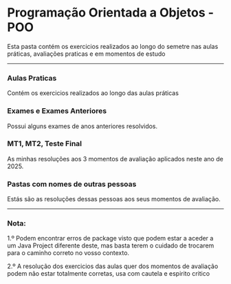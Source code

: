 <h1>Programação Orientada a Objetos  - POO</h1>
<p>Esta pasta contém os exercicios realizados ao longo do semetre nas aulas práticas, avaliações praticas e em momentos de estudo</p>
<hr>
<h3>Aulas Praticas</h3>
<p>Contém os exercicios realizados ao longo das aulas práticas</p>
<h3>Exames e Exames Anteriores</h3>
<p>Possui alguns exames de anos anteriores resolvidos.</p>
<h3>MT1, MT2, Teste Final</h3>
<p>As minhas resoluções aos 3 momentos de avaliação aplicados neste ano de 2025.</p>
<h3>Pastas com nomes de outras pessoas</h3>
<p>Estás são as resoluções dessas pessoas aos seus momentos de avaliação. </p>
<hr>
<h3>Nota:</h3>
<p>1.º Podem encontrar erros de package visto que podem estar a aceder a um Java Project diferente deste, mas basta terem o cuidado de trocarem para o caminho correto no vosso contexto. </p>
<p>2.º A resolução dos exercicios das aulas quer dos momentos de avaliação podem não estar totalmente corretas, usa com cautela e espirito critico</p>
